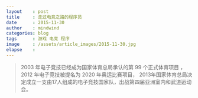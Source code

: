 ```yaml
---
layout    : post
title     : 走过电竞之路的程序员
date      : 2015-11-30
author    : mindwind
categories: blog
tags      : 游戏 电竞 程序
image     : /assets/article_images/2015-11-30.jpg
elapse    :
---
```





  > 2003 年电子竞技已经成为国家体育总局承认的第 99 个正式体育项目 ，2012 年电子竞技被提名为 2020 年奥运比赛项目，
  > 2013年国家体育总局决定成立一支由17人组成的电子竞技国家队，出战第四届亚洲室内和武道运动会。
